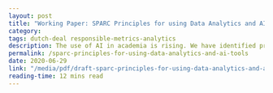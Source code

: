 ```yaml
---
layout: post
title: "Working Paper: SPARC Principles for using Data Analytics and AI tools"
category:
tags: dutch-deal responsible-metrics-analytics
description: The use of AI in academia is rising. We have identified principles for it's use by third parties and internally, and concrete steps to implement them.
permalink: /sparc-principles-for-using-data-analytics-and-ai-tools
date: 2020-06-29
link: "/media/pdf/draft-sparc-principles-for-using-data-analytics-and-ai-tools.pdf"
reading-time: 12 mins read
---
```

